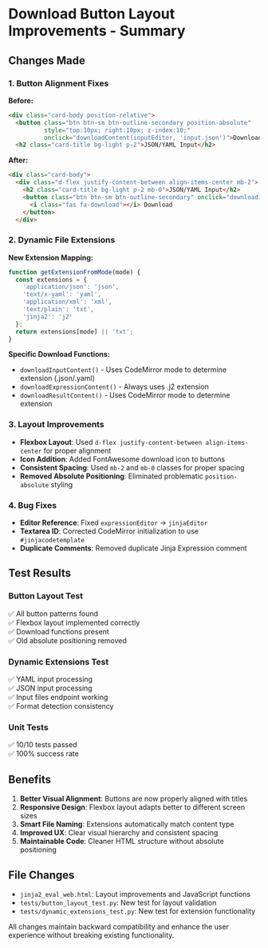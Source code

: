 # Download Button Layout Improvements - Summary

## Changes Made

### 1. Button Alignment Fixes

**Before:**
```html
<div class="card-body position-relative">
  <button class="btn btn-sm btn-outline-secondary position-absolute" 
          style="top:10px; right:10px; z-index:10;" 
          onclick="downloadContent(inputEditor, 'input.json')">Download</button>
  <h2 class="card-title bg-light p-2">JSON/YAML Input</h2>
```

**After:**
```html
<div class="card-body">
  <div class="d-flex justify-content-between align-items-center mb-2">
    <h2 class="card-title bg-light p-2 mb-0">JSON/YAML Input</h2>
    <button class="btn btn-sm btn-outline-secondary" onclick="downloadInputContent()">
      <i class="fas fa-download"></i> Download
    </button>
  </div>
```

### 2. Dynamic File Extensions

**New Extension Mapping:**
```javascript
function getExtensionFromMode(mode) {
  const extensions = {
    'application/json': 'json',
    'text/x-yaml': 'yaml',
    'application/xml': 'xml',
    'text/plain': 'txt',
    'jinja2': 'j2'
  };
  return extensions[mode] || 'txt';
}
```

**Specific Download Functions:**
- `downloadInputContent()` - Uses CodeMirror mode to determine extension (.json/.yaml)
- `downloadExpressionContent()` - Always uses .j2 extension
- `downloadResultContent()` - Uses CodeMirror mode to determine extension

### 3. Layout Improvements

- **Flexbox Layout**: Used `d-flex justify-content-between align-items-center` for proper alignment
- **Icon Addition**: Added FontAwesome download icon to buttons
- **Consistent Spacing**: Used `mb-2` and `mb-0` classes for proper spacing
- **Removed Absolute Positioning**: Eliminated problematic `position-absolute` styling

### 4. Bug Fixes

- **Editor Reference**: Fixed `expressionEditor` → `jinjaEditor`
- **Textarea ID**: Corrected CodeMirror initialization to use `#jinjacodetemplate`
- **Duplicate Comments**: Removed duplicate Jinja Expression comment

## Test Results

### Button Layout Test
✅ All button patterns found  
✅ Flexbox layout implemented correctly  
✅ Download functions present  
✅ Old absolute positioning removed  

### Dynamic Extensions Test
✅ YAML input processing  
✅ JSON input processing  
✅ Input files endpoint working  
✅ Format detection consistency  

### Unit Tests
✅ 10/10 tests passed  
✅ 100% success rate  

## Benefits

1. **Better Visual Alignment**: Buttons are now properly aligned with titles
2. **Responsive Design**: Flexbox layout adapts better to different screen sizes
3. **Smart File Naming**: Extensions automatically match content type
4. **Improved UX**: Clear visual hierarchy and consistent spacing
5. **Maintainable Code**: Cleaner HTML structure without absolute positioning

## File Changes

- `jinja2_eval_web.html`: Layout improvements and JavaScript functions
- `tests/button_layout_test.py`: New test for layout validation
- `tests/dynamic_extensions_test.py`: New test for extension functionality

All changes maintain backward compatibility and enhance the user experience without breaking existing functionality.
